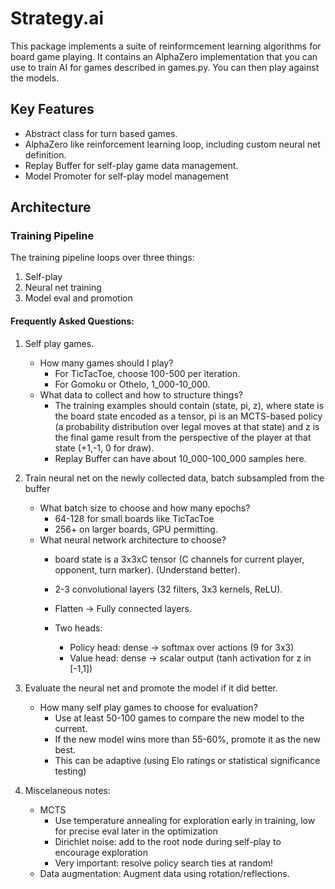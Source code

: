 # Strategy.ai
This package implements a suite of reinformcement learning algorithms for board game playing. 
It contains an AlphaZero implementation that you can use to train AI for games described in games.py. 
You can then play against the models. 

## Key Features
- Abstract class for turn based games. 
- AlphaZero like reinforcement learning loop, including custom neural net definition.
- Replay Buffer for self-play game data management.
- Model Promoter for self-play model management 

## Architecture

### Training Pipeline 
The training pipeline loops over three things: 

1. Self-play
2. Neural net training
3. Model eval and promotion 

#### Frequently Asked Questions: 
1. Self play games. 
    * How many games should I play?
        - For TicTacToe, choose 100-500 per iteration. 
        - For Gomoku or Othelo, 1_000-10_000.
    * What data to collect and how to structure things? 
        - The training examples should contain (state, pi, z), where state is the board state encoded as a tensor, pi is an MCTS-based policy (a probability distribution over legal moves at that state) and z is the final game result from the perspective of the player at that state (+1,-1, 0 for draw).
        - Replay Buffer can have about 10_000-100_000 samples here. 


2. Train neural net on the newly collected data, batch subsampled from the buffer
    * What batch size to choose and how many epochs? 
        - 64-128 for small boards like TicTacToe
        - 256+ on larger boards, GPU permitting. 
    * What neural network architecture to choose? 
        - board state is a 3x3xC tensor (C channels for current player, opponent, turn marker). (Understand better).
        - 2-3 convolutional layers (32 filters, 3x3 kernels, ReLU).
        - Flatten -> Fully connected layers.

        - Two heads: 
            - Policy head: dense -> softmax over actions (9 for 3x3)
            - Value head: dense -> scalar output (tanh activation for z in [-1,1])



3. Evaluate the neural net and promote the model if it did better. 
    * How many self play games to choose for evaluation? 
        - Use at least 50-100 games to compare the new model to the current.
        - If the new model wins more than 55-60%, promote it as the new best. 
        - This can be adaptive (using Elo ratings or statistical significance testing)


4. Miscelaneous notes:  
    * MCTS
        - Use temperature annealing for exploration early in training, low for precise eval later in the optimization 
        - Dirichlet noise: add to the root node during self-play to encourage exploration 
        - Very important: resolve policy search ties at random! 

    - Data augmentation: Augment data using rotation/reflections.


